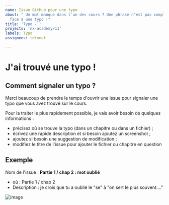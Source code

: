 ```yaml
---
name: Issue GitHub pour une typo
about: " Un mot manque dans l'un des cours ? Une phrase n'est pas complète. Vous voici
  face à une typo !"
title: 'Typo - '
projects: 'nx-academy/11'
labels: Typo
assignees: tdimnet

---
```


# J'ai trouvé une typo !

## Comment signaler un typo ?

Merci beaucoup de prendre le temps d'ouvrir une issue pour signaler une typo que vous avez trouvé sur le cours.

Pour la traiter le plus rapidement possible, je vais avoir besoin de quelques informations :
- précisez où se trouve la typo (dans un chapitre ou dans un fichier) ;
- écrivez une rapide description et si besoin ajoutez un screenshot ;
- ajoutez si besoin une suggestion de modification ;
- modifiez le titre de l'issue pour ajouter le fichier ou chapitre en question

## Exemple 

Nom de l'issue : **Partie 1 / chap 2 : mot oublié**

- où : Partie 1 / chap 2
- Description :  je crois que tu a oublié le "se" à "on sert le plus souvent...."

![image](https://github.com/nx-academy/Developpez-des-applications-avec-TypeScript/assets/9935925/49940233-dcd4-4182-b209-427f7ff88abf)
